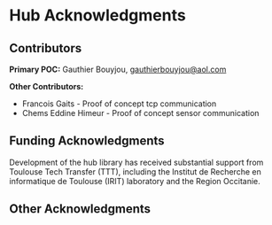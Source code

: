 # Hub Acknowledgments

## Contributors

**Primary POC:** Gauthier Bouyjou, gauthierbouyjou@aol.com

**Other Contributors:**
* Francois Gaits - Proof of concept tcp communication
* Chems Eddine Himeur - Proof of concept sensor communication


## Funding Acknowledgments

Development of the hub library has received substantial support from
Toulouse Tech Transfer (TTT), 
including the Institut de Recherche en informatique de Toulouse (IRIT) laboratory and the Region Occitanie.

## Other Acknowledgments

